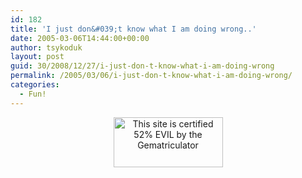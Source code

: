 ```yaml
---
id: 182
title: 'I just don&#039;t know what I am doing wrong..'
date: 2005-03-06T14:44:00+00:00
author: tsykoduk
layout: post
guid: 30/2008/12/27/i-just-don-t-know-what-i-am-doing-wrong
permalink: /2005/03/06/i-just-don-t-know-what-i-am-doing-wrong/
categories:
  - Fun!
---
```

<center><a href="http://homokaasu.org/gematriculator/?referer" target="_blank"><img src="http://homokaasu.org/pics/g/e52.jpg" width="175" height="80" alt="This site is certified 52% EVIL by the Gematriculator" /></a></center>